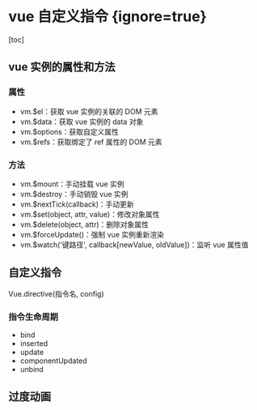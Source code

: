 # vue 自定义指令 {ignore=true}

[toc]

## vue 实例的属性和方法

### 属性

- vm.$el：获取 vue 实例的关联的 DOM 元素
- vm.$data：获取 vue 实例的 data 对象
- vm.$options：获取自定义属性
- vm.$refs：获取绑定了 ref 属性的 DOM 元素

### 方法

- vm.$mount：手动挂载 vue 实例
- vm.$destroy：手动销毁 vue 实例
- vm.$nextTick(callback)：手动更新
- vm.$set(object, attr, value)：修改对象属性
- vm.$delete(object, attr)：删除对象属性
- vm.$forceUpdate()：强制 vue 实例重新渲染
- vm.$watch('键路径', callback[newValue, oldValue])：监听 vue 属性值

## 自定义指令

Vue.directive(指令名, config)

### 指令生命周期

- bind
- inserted
- update
- componentUpdated
- unbind

## 过度动画